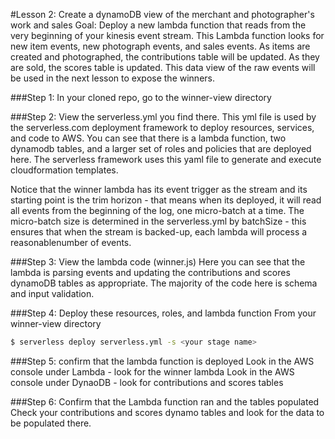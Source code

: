 #Lesson 2: Create a dynamoDB view of the merchant and photographer's work and sales
Goal: Deploy a new lambda function that reads from the very beginning of your kinesis event stream.  This Lambda function looks for new item events, new photograph events, and sales events.
As items are created and photographed, the contributions table will be updated.  As they are sold, the scores table is updated.  This data view of the raw events will be used in the next lesson to expose the winners.

###Step 1: In your cloned repo, go to the winner-view directory

###Step 2: View the serverless.yml you find there.
This yml file is used by the serverless.com deployment framework to deploy resources, services, and code to AWS.  You can see that there is a lambda function, two dynamodb tables, and a larger set of roles and policies that are deployed here.  The serverless framework uses this yaml file to generate and execute cloudformation templates.

Notice that the winner lambda has its event trigger as the stream and its starting point is the trim horizon - that means when its deployed, it will read all events from the beginning of the log, one micro-batch at a time.  The micro-batch size is determined in the serverless.yml by batchSize - this ensures that when the stream is backed-up, each lambda will process a reasonablenumber of events.

###Step 3: View the lambda code (winner.js)
Here you can see that the lambda is parsing events and updating the contributions and scores dynamoDB tables as appropriate.  The majority of the code here is schema and input validation.

###Step 4: Deploy these resources, roles, and lambda function
From your winner-view directory
```sh
$ serverless deploy serverless.yml -s <your stage name>
```
###Step 5: confirm that the lambda function is deployed
Look in the AWS console under Lambda - look for the winner lambda
Look in the AWS console under DynaoDB - look for contributions and scores tables

###Step 6: Confirm that the Lambda function ran and the tables populated
Check your contributions and scores dynamo tables and look for the data to be populated there.


